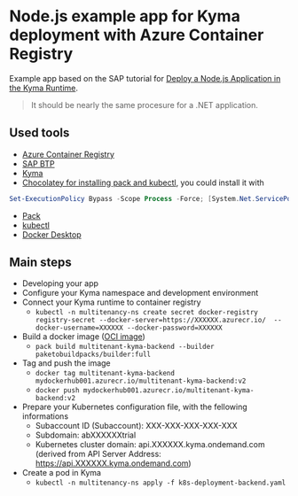 # Node.js example app for Kyma deployment with Azure Container Registry

Example app based on the SAP tutorial for [Deploy a Node.js Application in the Kyma Runtime](https://developers.sap.com/tutorials/deploy-nodejs-application-kyma.html#f3a8d4a0-5ae4-4eaa-bfab-62cced789ff2).

> It should be nearly the same procesure for a .NET application.

## Used tools

* [Azure Container Registry](https://learn.microsoft.com/en-us/azure/container-registry/container-registry-intro)
* [SAP BTP](https://www.sap.com/germany/products/technology-platform/trial.html)
* [Kyma](https://kyma-project.io/)
* [Chocolatey for installing pack and kubectl](https://chocolatey.org/install), you could install it with 
``` powershell
Set-ExecutionPolicy Bypass -Scope Process -Force; [System.Net.ServicePointManager]::SecurityProtocol = [System.Net.ServicePointManager]::SecurityProtocol -bor 3072; iex ((New-Object System.Net.WebClient).DownloadString('https://community.chocolatey.org/install.ps1')) 
``` 

* [Pack](https://buildpacks.io/docs/tools/pack/)
* [kubectl](https://kubernetes.io/docs/tasks/tools/install-kubectl-windows/)
* [Docker Desktop](https://docs.docker.com/desktop/install/windows-install/)


## Main steps

* Developing your app
* Configure your Kyma namespace and development environment
* Connect your Kyma runtime to container registry
    * `kubectl -n multitenancy-ns create secret docker-registry registry-secret --docker-server=https://XXXXXX.azurecr.io/  --docker-username=XXXXXX --docker-password=XXXXXX`
* Build a docker image ([OCI image](https://github.com/opencontainers/image-spec))
    * `pack build multitenant-kyma-backend --builder paketobuildpacks/builder:full`
* Tag and push the image
    * `docker tag multitenant-kyma-backend mydockerhub001.azurecr.io/multitenant-kyma-backend:v2`
    * `docker push mydockerhub001.azurecr.io/multitenant-kyma-backend:v2`
* Prepare your Kubernetes configuration file, with the fellowing informations
    * Subaccount ID (Subaccount):
XXX-XXX-XXX-XXX-XXX
    * Subdomain:
abXXXXXXtrial
    * Kubernetes cluster domain: api.XXXXXX.kyma.ondemand.com (derived from API Server Address: https://api.XXXXXX.kyma.ondemand.com)
* Create a pod in Kyma
    * `kubectl -n multitenancy-ns apply -f k8s-deployment-backend.yaml`